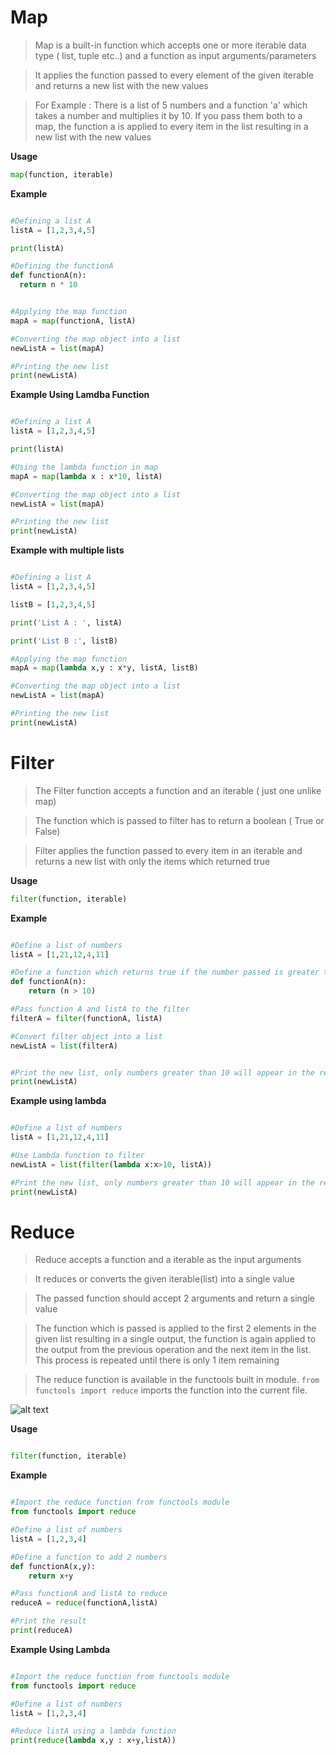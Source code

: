 # Map

> Map is a built-in function which accepts one or more iterable data type ( list, tuple etc..) and a function as input arguments/parameters

> It applies the function passed to every element of the given iterable and returns a new list with the new values

> For Example : There is a list of 5 numbers and a function 'a' which takes a number and multiplies it by 10.
> If you pass them both to a map, the function a is applied to every item in the list resulting in a new list with the new values  

**Usage**

```Python
map(function, iterable)
```

**Example**

```python

#Defining a list A
listA = [1,2,3,4,5]

print(listA)

#Defining the functionA
def functionA(n):
  return n * 10


#Applying the map function
mapA = map(functionA, listA)

#Converting the map object into a list
newListA = list(mapA)

#Printing the new list
print(newListA)

```


**Example Using Lamdba Function**

```python

#Defining a list A
listA = [1,2,3,4,5]

print(listA)

#Using the lambda function in map
mapA = map(lambda x : x*10, listA)

#Converting the map object into a list
newListA = list(mapA)

#Printing the new list
print(newListA)


```


**Example with multiple lists**

```python

#Defining a list A
listA = [1,2,3,4,5]

listB = [1,2,3,4,5]

print('List A : ', listA)

print('List B :', listB)

#Applying the map function
mapA = map(lambda x,y : x*y, listA, listB)

#Converting the map object into a list
newListA = list(mapA)

#Printing the new list
print(newListA)

```



# Filter

> The Filter function accepts a function and an iterable ( just one unlike map)

> The function which is passed to filter has to return a boolean ( True or False)

> Filter applies the function passed to every item in an iterable and returns a new list with only the items which returned true


**Usage**

```Python
filter(function, iterable)
```


**Example**

```Python

#Define a list of numbers
listA = [1,21,12,4,11]

#Define a function which returns true if the number passed is greater than 10
def functionA(n):
    return (n > 10)

#Pass function A and listA to the filter
filterA = filter(functionA, listA)

#Convert filter object into a list
newListA = list(filterA)


#Print the new list, only numbers greater than 10 will appear in the result
print(newListA)

```


**Example using lambda**


```Python

#Define a list of numbers
listA = [1,21,12,4,11]

#Use Lambda function to filter
newListA = list(filter(lambda x:x>10, listA))

#Print the new list, only numbers greater than 10 will appear in the result
print(newListA)

```



# Reduce

> Reduce accepts a function and a iterable as the input arguments

> It reduces or converts the given iterable(list) into a single value

> The passed function should accept 2 arguments and return a single value

> The function which is passed is applied to the first 2 elements in the given list resulting in a single output, the function is again applied to the output from the previous operation and the next item in the list. This process is repeated until there is only 1 item remaining

> The reduce function is available in the functools built in module. ```from functools import reduce``` imports the function into the current file.


![alt text](https://github.com/soulzcore/iacc_python_2018/raw/master/week3/images/filter.png "Filter Function")



**Usage**

```Python

filter(function, iterable)

```



**Example**

```Python

#Import the reduce function from functools module
from functools import reduce

#Define a list of numbers
listA = [1,2,3,4]

#Define a function to add 2 numbers
def functionA(x,y):
    return x+y

#Pass functionA and listA to reduce
reduceA = reduce(functionA,listA)

#Print the result
print(reduceA)

```



**Example Using Lambda**

```python

#Import the reduce function from functools module
from functools import reduce

#Define a list of numbers
listA = [1,2,3,4]

#Reduce listA using a lambda function
print(reduce(lambda x,y : x+y,listA))



```
